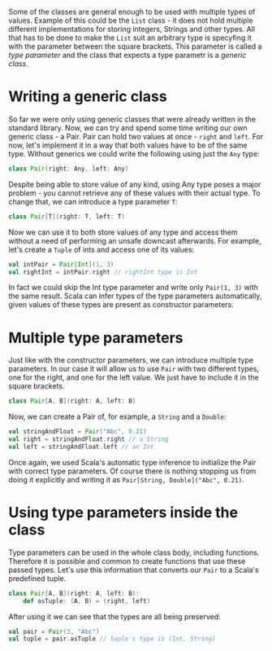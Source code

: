 Some of the classes are general enough to be used with multiple types of values. Example of this could be the `List` class - it does not hold multiple different implementations for storing integers, Strings and other types. All that has to be done to make the `List` suit an arbitrary type is specyfing it with the parameter between the square brackets. This parameter is called a *type parameter* and the class that expects a type parametr is a *generic class*.

# Writing a generic class

So far we were only using generic classes that were already written in the standard library. Now, we can try and spend some time writing our own generic class - a Pair. Pair can hold two values at once - `right` and `left`. For now, let's implement it in a way that both values have to be of the same type. Without generics we could write the following using just the `Any` type:

```scala
class Pair(right: Any, left: Any)
```

Despite being able to store value of any kind, using Any type poses a major problem - you cannot retrieve any of these values with their actual type. To change that, we can introduce a type parameter `T`:

```scala
class Pair[T](right: T, left: T)
```

Now we can use it to both store values of any type and access them without a need of performing an unsafe downcast afterwards. For example, let's create a `Tuple` of ints and access one of its values:

```scala
val intPair = Pair[Int](1, 3)
val rightInt = intPair.right // rightInt type is Int
```

In fact we could skip the Int type parameter and write only `Pair(1, 3)` with the same result. Scala can  infer types of the type parameters automatically, given values of these types are present as constructor parameters.

# Multiple type parameters

Just like with the constructor parameters, we can introduce multiple type parameters. In our case it will allow us to use `Pair` with two different types, one for the right, and one for the left value. We just have to include it in the square brackets.

```scala
class Pair[A, B](right: A, left: B)
```

Now, we can create a Pair of, for example, a `String` and a `Double`:

```scala
val stringAndFloat = Pair("Abc", 0.21)
val right = stringAndFloat.right // a String
val left = stringAndFloat.left // an Int
```

Once again, we used Scala's automatic type inference to initialize the Pair with correct type parameters. Of course there is nothing stopping us from doing it explicitly and writing it as `Pair[String, Double]("Abc", 0.21)`.

# Using type parameters inside the class

Type parameters can be used in the whole class body, including functions. Therefore it is possible and common to create functions that use these passed types. Let's use this information that converts our `Pair` to a Scala's predefined tuple.

```scala
class Pair[A, B](right: A, left: B):
    def asTuple: (A, B) = (right, left)
```

After using it we can see that the types are all being preserved:

```scala
val pair = Pair(3, "Abc")
val tuple = pair.asTuple // tuple's type is (Int, String) 
```
